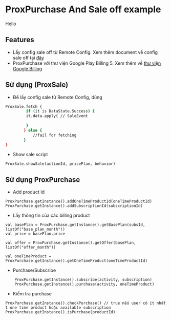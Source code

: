 # ProxPurchase And Sale off example
Hello
## Features
- Lấy config sale off từ Remote Config. Xem thêm document về config sale off tại [đây]
- ProxPurchase với thư viện Google Play Billing 5. Xem thêm về [thư viện  Google Billing]

## Sử dụng (ProxSale)
- Để lấy config sale từ Remote Config, dùng
```sh
ProxSale.fetch {
         if (it is DataState.Success) {
         it.data.apply{ // SaleEvent
             
         }
        } else {
            //fail for fetching
        }
}
```
- Show sale script
```
ProxSale.showSale(actionId, pricePlan, behavior)
```

## Sử dụng ProxPurchase
- Add product Id 
```
ProxPurchase.getInstance().addOneTimeProductId(oneTimeProductId)
ProxPurchase.getInstance().addSubscriptionId(subscriptionId)
```

- Lấy thông tin của các billing product
```
val basePlan = ProxPurchase.getInstance().getBasePlan(subsId, listOf("base_plan_month"))
val price = basePlan.price

val offer = ProxPurchase.getInstance().getOffer(basePlan, listOf("offer_month"))

val oneTimeProduct = ProxPurchase.getInstance().getOneTimeProduct(oneTimeProductId)
```

- Purchase/Subscribe
```
    ProxPurchase.getInstance().subscribe(activity, subscription)
    ProxPurchase.getInstance().purchase(activity, oneTimeProduct)
```

- Kiểm tra purchase
```
ProxPurchase.getInstance().checkPurchase() // true nếu user có ít nhất 1 one time product hoặc available subscription
ProxPurchase.getInstance().isPurchase(productId)
```

[thư viện Google Billing]: <https://support.google.com/googleplay/android-developer/answer/12154973?hl=vi&ref_topic=345289>
[đây]: <https://www.figma.com/file/cqG2LMeQvsKliLBKBZEmFq/Document_Remote_Sale?node-id=0%3A1>

   [Gulp]: <http://gulpjs.com>

   [PlDb]: <https://github.com/joemccann/dillinger/tree/master/plugins/dropbox/README.md>
   [PlGh]: <https://github.com/joemccann/dillinger/tree/master/plugins/github/README.md>
   [PlGd]: <https://github.com/joemccann/dillinger/tree/master/plugins/googledrive/README.md>
   [PlOd]: <https://github.com/joemccann/dillinger/tree/master/plugins/onedrive/README.md>
   [PlMe]: <https://github.com/joemccann/dillinger/tree/master/plugins/medium/README.md>
   [PlGa]: <https://github.com/RahulHP/dillinger/blob/master/plugins/googleanalytics/README.md>
